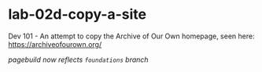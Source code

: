 # lab-02d-copy-a-site

Dev 101 - An attempt to copy the Archive of Our Own homepage, seen here: https://archiveofourown.org/
 
 *pagebuild now reflects `foundations` branch*
